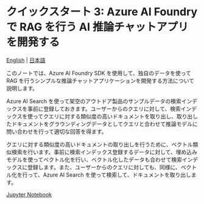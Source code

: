 # クイックスタート 3: Azure AI Foundry で RAG を行う AI 推論チャットアプリを開発する

[English](./README.md) | [日本語](./README.ja.md)

このノートでは、Azure AI Foundry SDK を使用して、独自のデータを使って RAG を行うシンプルな推論チャットアプリケーションを開発する方法について説明します。

Azure AI Search を使って架空のアウトドア製品のサンプルデータの検索インデックスを事前に登録しておきます。ユーザーからのクエリに対して、検索インデックスを使ってクエリに対する類似度の高いドキュメントを取り出し、取り出したドキュメントをグラウンディングデータとしてクエリと合わせて推論モデルに問い合わせを行って適切な回答を得ます。

クエリに対する類似度の高いドキュメントの取り出しを行うために、ベクトル類似検索を行います。事前に検索インデックス登録するデータに対して、埋め込みモデルを使ってベクトル化を行い、ベクトル化したデータも合わせて検索インデックスに登録します。また、ユーザーからのクエリに対しても、同様に、ベクトル化を行って、Azure AI Search を使って検索して、ドキュメントを取り出します。

[Jupyter Notebook](./rag_chat.ipynb)
